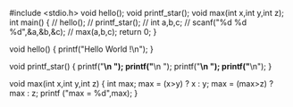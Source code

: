 #include <stdio.h>
void hello();
void printf_star();
void max(int x,int y,int z);
int main()
{
//	hello();
//	printf_star();
//	int a,b,c;
//	scanf("%d %d %d",&a,&b,&c);
//	max(a,b,c);
	return 0;
}

void hello()
{
	printf("Hello World !\n");
}

void printf_star()
{
	printf("****\n  ");
	printf("****\n    ");
	printf("****\n      ");
	printf("****\n");
}

void max(int x,int y,int z)
{
	int max;
	max = (x>y) ? x : y;
	max = (max>z) ? max : z;
	printf ("max = %d",max);
}

